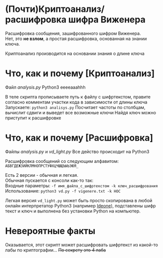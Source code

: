 # (Почти)Криптоанализ/расшифровка шифра Виженера
Расшифровка сообщения, зашифрованного шифром Виженера.  
Нет, это **не взлом**, а простая расшифровка, основанная на знании ключа.

Криптоанализ производится на основании знания о длине ключа

# Что, как и почему [Криптоанализ]
Файл _analysis.py_
Python3 eeeeaaahhh 

В теле скрипта прописываете путь к файлу с шифртекстом, правите согласно комментам участки кода в зависимости от длины ключа 
Запускаете: ```python3 analisys.py``` 
Посчитает частоты по столбцам, вычислит сдвиги и выведет все возможные ключи
Найдя ключ можно приступит к расшифровке

# Что, как и почему [Расшифровка]
Файлы _analysis.py_ и _vd_light.py_
Все действо происходит на Python3  

Расшифровка сообщений со следующим алфавитом:
```АБВГДЕЖЗИЙКЛМНОПРСТУФХЦЧШЩЪЫЬЭЮЯ_```

Есть 2 версии - обычная и легкая.  
Обычная пускается с консоли как-то так:  
Входные параметры: ```-f имя_файла_с_шифртекстом -k ключ_расшифрования```  
Использование: ```python3 vd.py -f vigenere.txt -k НОС```

Легкая версия ```vd_light.py``` может быть просто скопирована в любой онлайн интерпретатор Python3  (например [Ideone](https://ideone.com/)), подставлены шифр текст и ключ и выполнена без установки Python на компьютер.  

# Невероятные факты
Оказывается, этот скрипт может расшифровать шифртекст из какой-то лабы по криптографии... ~~По секрету это 4 лаба~~
